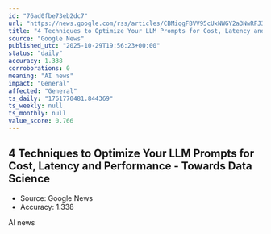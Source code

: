 ```yaml
---
id: "76ad0fbe73eb2dc7"
url: "https://news.google.com/rss/articles/CBMiqgFBVV95cUxNWGY2a3NwRFJ3bm41bkFVSzV6N2RYXy12YjBiNzUwaXNwN2t6ZC0zczV4VmhzRHpwNTRmNG5TVGpQcmRzZTNUbGsyam9NbW5jN3BEbXJOV3NXaF9qVk9halhwbEZlVjk1NFp1VWU1cjdTSWE3dG43UU1tVnFWNkp2b0FRbm1maWZGMjd2eVlNMldWRGlEUUVsNFdnRC0xbmhqUVJSeHhxai01dw?oc=5"
title: "4 Techniques to Optimize Your LLM Prompts for Cost, Latency and Performance - Towards Data Science"
source: "Google News"
published_utc: "2025-10-29T19:56:23+00:00"
status: "daily"
accuracy: 1.338
corroborations: 0
meaning: "AI news"
impact: "General"
affected: "General"
ts_daily: "1761770481.844369"
ts_weekly: null
ts_monthly: null
value_score: 0.766
---
```

## 4 Techniques to Optimize Your LLM Prompts for Cost, Latency and Performance - Towards Data Science

- Source: Google News
- Accuracy: 1.338

AI news
